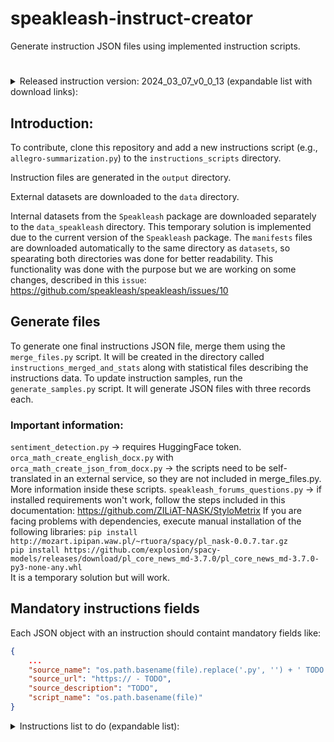# speakleash-instruct-creator

Generate instruction JSON files using implemented instruction scripts.

#
<details>
<summary>Released instruction version: 2024_03_07_v0_0_13 (expandable list with download links):</summary><br>

All generated instruction JSON zip files:<br>
http://instruct.speakleash.space/instructions_not_merged/instructions_not_merged_2024_03_07_v0_0_13.zip

Merged instruction JSON files into one final zipfile:<br>
http://instruct.speakleash.space/instructions_merged_and_stats/instructions_merged_and_stats_2024_03_07_v0_0_13.zip

Merged instruction JSON file files:<br>
http://instruct.speakleash.space/speakleash_pl_instructions_2024_03_07_v0_0_13.jsonl

Merged instruction JSON file files (Alpaca format):<br>
http://instruct.speakleash.space/speakleash_pl_instructions_alpaca_2024_03_07_v0_0_13.jsonl

Or using terminal commands:<br>
- For Linux:<br>
`wget` 

- For Windows:<br>
`curl` 
</details>

## Introduction:
To contribute, clone this repository and add a new instructions script (e.g., ```allegro-summarization.py```) to the ```instructions_scripts``` directory.

Instruction files are generated in the ```output``` directory.

External datasets are downloaded to the ```data``` directory.

Internal datasets from the ```Speakleash``` package are downloaded separately to the ```data_speakleash``` directory. This temporary solution
is implemented due to the current version of the ```Speakleash``` package. The ```manifests``` files are downloaded automatically to the same
directory as ```datasets```, so spearating both directories was done for better readability. This functionality was done with the purpose but
we are working on some changes, described in this ```issue```:
https://github.com/speakleash/speakleash/issues/10


## Generate files
To generate one final instructions JSON file, merge them using the ```merge_files.py``` script. It will be created in the
directory called ```instructions_merged_and_stats``` along with statistical files describing the instructions data.
To update instruction samples, run the ```generate_samples.py``` script. It will generate JSON files with three records each.
### Important information:
```sentiment_detection.py``` -> requires HuggingFace token.<br>
```orca_math_create_english_docx.py``` with ```orca_math_create_json_from_docx.py``` -> the scripts need to be self-translated in an external service,
so they are not included in merge_files.py. More information inside these scripts.
```speakleash_forums_questions.py``` -> if installed requirements won't work, follow the steps included in this documentation: https://github.com/ZILiAT-NASK/StyloMetrix
If you are facing problems with dependencies, execute manual installation of the following libraries:
```pip install http://mozart.ipipan.waw.pl/~rtuora/spacy/pl_nask-0.0.7.tar.gz```<br>
```pip install https://github.com/explosion/spacy-models/releases/download/pl_core_news_md-3.7.0/pl_core_news_md-3.7.0-py3-none-any.whl```<br>
It is a temporary solution but will work.

## Mandatory instructions fields
Each JSON object with an instruction should containt mandatory fields like:
```json
{
    ...
    "source_name": "os.path.basename(file).replace('.py', '') + ' TODO'",
    "source_url": "https:// - TODO",
    "source_description": "TODO",
    "script_name": "os.path.basename(file)"
}
```
<details>
<summary>Instructions list to do (expandable list):</summary><br>

## Dataset number
(person's initials responsible for dataset | work status | dataset url | dataset file name)

## Plan
## 1 
SK - DONE
https://huggingface.co/datasets/allegro/summarization-polish-summaries-corpus
allegro-summarization-polish-summaries-corpus.csv

## 2
SK - DONE
https://huggingface.co/datasets/allegro/summarization-allegro-articles
allegro-summarization-allegro-articles-body-lead-to-title.csv
allegro-summarization-allegro-articles-body-to-lead.csv
allegro-summarization-allegro-articles-lead-to-title.csv

## 3
MF - DONE
https://huggingface.co/datasets/clarin-pl/poquad
poquad-train.json

## 4
IC - DONE
https://huggingface.co/datasets/ipipan/polqa
ipipan_polqa.csv

## 5
IC - IN PROGRESS (2 datasets done)<br>
https://github.com/Ermlab/polish-gec-datasets
human_annotators_common_errors_10K.jsonl

## 6
MF - DONE
https://huggingface.co/datasets/piotr-rybak/legal-questions/tree/main/data
piotr-rybak_legal-questions.jsonl

## 7
PK - DONE
https://www.amazon.science/blog/amazon-releases-51-language-dataset-for-language-understanding
Amazaon Massive Dataset, v1.1
massive_amazon.jsonl

## 8
MF - DONE
https://huggingface.co/datasets/allegro/klej-dyk

## 9
MF - DONE
https://github.com/speakleash/speakleash/tree/main
Q&A extraction from SpeakLeash datasets (selected forums)
"forum_forum_wszystkodlawnetrza_pl_corpus",
"forum_ezoforum_pl_corpus"

## 10
IC - IN PROGRESS
https://dl.fbaipublicfiles.com/fasttext/word-analogies/questions-words-pl.txt
Polish Analogy Dataset

## 11
MF - DONE
https://github.com/ZILiAT-NASK/BAN-PL/data/BAN-PL_1.zip
BAN-PL.csv


## POMYSŁY
https://huggingface.co/datasets/WiktorS/polish-news
Można generować tytułu i abstrakty na podstawie tekstu


https://huggingface.co/datasets/ptaszynski/PolishCyberbullyingDataset
https://huggingface.co/datasets/Paul/hatecheck-polish
Do wykrywania mowy-nienawiści


https://huggingface.co/datasets/klima7/polish-tales
Bajki wyciągnąłbym kilka kluczowych rzeczowników i powiedział opowiedz mi bajkę o kocie. Trochę zabawy

https://huggingface.co/datasets/sepidmnorozy/Polish_sentiment

</details>
